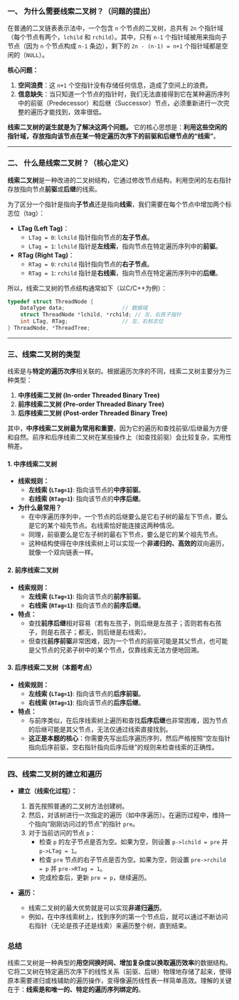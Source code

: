 ### 一、 为什么需要线索二叉树？（问题的提出）

在普通的二叉链表表示法中，一个包含 `n` 个节点的二叉树，总共有 `2n` 个指针域（每个节点有两个，`lchild` 和 `rchild`）。其中，只有 `n-1` 个指针域被用来指向子节点（因为 `n` 个节点构成 `n-1` 条边），剩下的 `2n - (n-1) = n+1` 个指针域都是空闲的（`NULL`）。

**核心问题：**
1.  **空间浪费**：这 `n+1` 个空指针没有存储任何信息，造成了空间上的浪费。
2.  **信息缺失**：当只知道一个节点的指针时，我们无法直接得到它在某种遍历序列中的前驱（Predecessor）和后继（Successor）节点，必须重新进行一次完整的遍历才能找到，效率很低。

**线索二叉树的诞生就是为了解决这两个问题。** 它的核心思想是：**利用这些空闲的指针域，存放指向该节点在某一特定遍历次序下的前驱和后继节点的“线索”**。

---

### 二、 什么是线索二叉树？（核心定义）

**线索二叉树**是一种改进的二叉树结构，它通过修改节点结构，利用空闲的左右指针存放指向节点**前驱**或**后继**的线索。

为了区分一个指针是指向**子节点**还是指向**线索**，我们需要在每个节点中增加两个标志位（tag）：
*   **LTag (Left Tag)**：
    *   `LTag = 0`: `lchild` 指针指向节点的**左子节点**。
    *   `LTag = 1`: `lchild` 指针是**左线索**，指向节点在特定遍历序列中的**前驱**。
*   **RTag (Right Tag)**：
    *   `RTag = 0`: `rchild` 指针指向节点的**右子节点**。
    *   `RTag = 1`: `rchild` 指针是**右线索**，指向节点在特定遍历序列中的**后继**。

所以，线索二叉树的节点结构通常如下（以C/C++为例）：

```c
typedef struct ThreadNode {
    DataType data;                  // 数据域
    struct ThreadNode *lchild, *rchild; // 左、右孩子指针
    int LTag, RTag;                 // 左、右标志位
} ThreadNode, *ThreadTree;
```

---

### 三、线索二叉树的类型

线索是与**特定的遍历次序**相关联的。根据遍历次序的不同，线索二叉树主要分为三种类型：

1.  **中序线索二叉树 (In-order Threaded Binary Tree)**
2.  **前序线索二叉树 (Pre-order Threaded Binary Tree)**
3.  **后序线索二叉树 (Post-order Threaded Binary Tree)**

其中，**中序线索二叉树最为常用和重要**，因为它的遍历和查找前驱/后继最为方便和自然。前序和后序线索二叉树在某些操作上（如查找前驱）会比较复杂，实用性稍差。

#### 1. 中序线索二叉树

*   **线索规则：**
    *   **左线索 (`LTag=1`)**: 指向该节点的**中序前驱**。
    *   **右线索 (`RTag=1`)**: 指向该节点的**中序后继**。
*   **为什么最常用？**
    *   在中序遍历序列中，一个节点的后继要么是它右子树的最左下节点，要么是它的某个祖先节点。右线索恰好能连接这两种情况。
    *   同理，前驱要么是它左子树的最右下节点，要么是它的某个祖先节点。
    *   这种结构使得在中序线索树上可以实现一个**非递归的、高效的**双向遍历，就像一个双向链表一样。

#### 2. 前序线索二叉树

*   **线索规则：**
    *   **左线索 (`LTag=1`)**: 指向该节点的**前序前驱**。
    *   **右线索 (`RTag=1`)**: 指向该节点的**前序后继**。
*   **特点：**
    *   查找**前序后继**相对容易（若有左孩子，则后继是左孩子；否则若有右孩子，则是右孩子；都无，则后继是右线索）。
    *   但查找**前序前驱**非常困难，因为一个节点的前驱可能是其父节点，也可能是父节点的兄弟子树中的某个节点，仅靠线索无法方便地回溯。

#### 3. 后序线索二叉树（本题考点）

*   **线索规则：**
    *   **左线索 (`LTag=1`)**: 指向该节点的**后序前驱**。
    *   **右线索 (`RTag=1`)**: 指向该节点的**后序后继**。
*   **特点：**
    *   与前序类似，在后序线索树上遍历和查找**后序后继**也非常困难，因为节点的后继可能是其父节点，无法仅通过线索直接找到。
    *   **这正是本题的核心**：你需要先写出后序遍历序列，然后严格按照“空左指针指向后序前驱，空右指针指向后序后继”的规则来检查线索的正确性。

---

### 四、线索二叉树的建立和遍历

*   **建立（线索化过程）：**
    1.  首先按照普通的二叉树方法创建树。
    2.  然后，对该树进行一次指定的遍历（如中序遍历）。在遍历过程中，维持一个指向“刚刚访问过的节点”的指针 `pre`。
    3.  对于当前访问的节点 `p`：
        *   检查 `p` 的左子节点是否为空。如果为空，则设置 `p->lchild = pre` 并 `p->LTag = 1`。
        *   检查 `pre` 节点的右子节点是否为空。如果为空，则设置 `pre->rchild = p` 并 `pre->RTag = 1`。
        *   完成检查后，更新 `pre = p`，继续遍历。

*   **遍历：**
    *   线索二叉树的最大优势就是可以实现**非递归遍历**。
    *   例如，在中序线索树上，找到序列的第一个节点后，就可以通过不断访问右指针（无论是孩子还是线索）来遍历整个树，直到结束。


### 总结

线索二叉树是一种典型的**用空间换时间、增加复杂度以换取遍历效率**的数据结构。它将二叉树在特定遍历次序下的线性关系（前驱、后继）物理地存储了起来，使得原本需要递归或栈辅助的遍历操作，变得像遍历线性表一样简单高效。理解的关键在于：**线索是和唯一的、特定的遍历序列绑定的**。